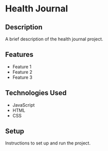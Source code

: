 # Health Journal

## Description

A brief description of the health journal project.

## Features

- Feature 1
- Feature 2
- Feature 3

## Technologies Used

- JavaScript
- HTML
- CSS

## Setup

Instructions to set up and run the project.
